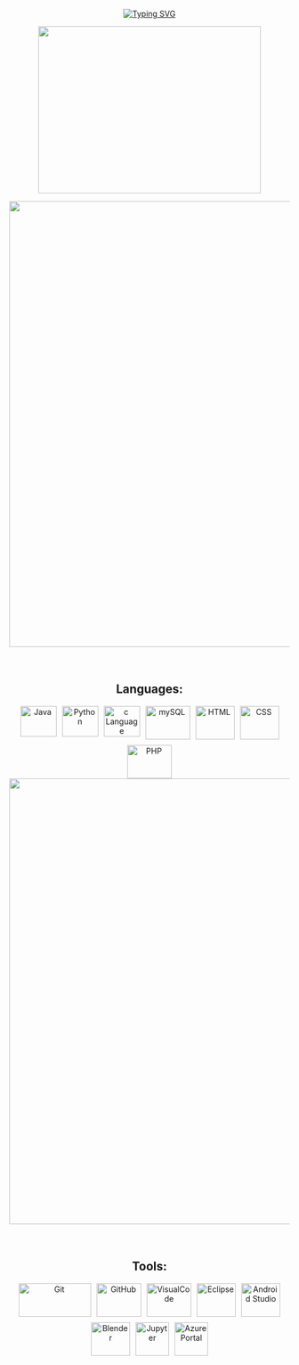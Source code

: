 <p align="center">
<a href="https://git.io/typing-svg">
  <img src="https://readme-typing-svg.demolab.com?font=Georgia&weight=800&pause=1000&size=33&color=FFFF00&width=370&height=100&lines=%F0%9F%8C%BC+Hey+There!;I'm+Hanadi;Welcome+to+my+GitHub;Stay+as+Long+as+you+Like;%F0%9F%98%8A" 
  alt="Typing SVG" />
</a>
</p>
<p align="center">
  <picture>
    <img align="center" src="https://user-images.githubusercontent.com/74038190/213760705-0d5bf320-4f43-4352-b74b-0889ae726bf7.gif" width="400px" height="300px">
  </picture>
</p>

<section align="center">
<img src="https://user-images.githubusercontent.com/74038190/212284115-f47cd8ff-2ffb-4b04-b5bf-4d1c14c0247f.gif" width="800">
</section>
<br><br>
<section align="center">
  <h2>Languages:</h2>
  <div style="display: flex; flex-wrap: wrap; justify-content: center; gap: 10px;">
    <a href="https://www.java.com/" target="_blank">
      <img src="https://github.com/user-attachments/assets/0feeb186-ccc2-4e51-adbf-6a584fbf1347" width="65px" height="55px" alt="Java">
    </a>
    <a href="https://www.python.org/" target="_blank">
      <img src="https://user-images.githubusercontent.com/74038190/212257472-08e52665-c503-4bd9-aa20-f5a4dae769b5.gif" width="65px" height="55px" alt="Python">
    </a>
    <a href="https://en.cppreference.com/w/c" target="_blank">
      <img src="https://github.com/user-attachments/assets/a8b9fe4b-276d-4b06-bcf5-d348a143bbea" width="65px" height="55px" alt="c Language">
    </a>
    <a href="https://www.mysql.com/" target="_blank">
      <img src="https://github.com/user-attachments/assets/6041e61b-a756-4713-8920-dd016f8b9273" width="80px" height="60px" alt="mySQL">
    </a>
    <a href="https://html.spec.whatwg.org/" target="_blank">
      <img src="https://github.com/user-attachments/assets/db201f6a-48e2-4802-b860-8b489a586bae" width="70px" height="60px" alt="HTML">
    </a>
    <a href="https://developer.mozilla.org/en-US/docs/Web/CSS" target="_blank">
      <img src="https://github.com/user-attachments/assets/5c732b5b-01e8-44e7-9f05-266a45f8232a" width="70px" height="60px" alt="CSS">
    </a>
    <a href="https://www.php.net/" target="_blank">
      <img src="https://github.com/user-attachments/assets/b8684ba2-c561-4d7e-bee9-1acd15b6d588" width="80px" height="60px" alt="PHP">
    </a>
  </div>
</section>

<section align="center">
  <img src="https://user-images.githubusercontent.com/74038190/212284115-f47cd8ff-2ffb-4b04-b5bf-4d1c14c0247f.gif" width="800">
</section><br><br>

<section align="center">
  <h2>Tools:</h2>
  <div style="display: flex; flex-wrap: wrap; justify-content: center; gap: 10px;">
      <a href="https://git-scm.com/" target="_blank">
      <img src="https://user-images.githubusercontent.com/74038190/212281775-b468df30-4edc-4bf8-a4ee-f52e1aaddc86.gif" width="130px" height="60px" alt="Git">
    </a>
    <a href="https://github.com/" target="_blank">
      <img src="https://user-images.githubusercontent.com/74038190/212257468-1e9a91f1-b626-4baa-b15d-5c385dfa7ed2.gif" width="80px" height="60px" alt="GitHub">
    </a>
    <a href="https://code.visualstudio.com/" target="_blank">
      <img src="https://user-images.githubusercontent.com/74038190/212257465-7ce8d493-cac5-494e-982a-5a9deb852c4b.gif" width="80px" height="60px" alt="VisualCode">
    </a>
    <a href="https://www.eclipse.org/" target="_blank">
      <img src="https://github.com/user-attachments/assets/36122a5b-eb59-4bca-b7d2-b1ba3049cdfc" width="70px" height="60px" alt="Eclipse">
    </a>
    <a href="https://developer.android.com/studio" target="_blank">
      <img src="https://user-images.githubusercontent.com/74038190/212281763-e6ecd7ef-c4aa-45b6-a97c-f33f6bb592bd.gif" width="70px" height="60px" alt="Android Studio">
    </a>
    <a href="https://www.blender.org/" target="_blank">
      <img src="https://github.com/user-attachments/assets/526ecc02-f994-499f-a85a-3961fe49a7e8" width="70px" height="60px" alt="Blender">
    </a>
    <a href="https://jupyter.org/" target="_blank">
      <img src="https://github.com/user-attachments/assets/716dd32a-9822-44b2-bdf2-a7e75db8372a" width="60px" height="60px" alt="Jupyter">
    </a>
     </a>
    <a href="https://portal.azure.com/" target="_blank">
      <img src="https://github.com/user-attachments/assets/be64fa97-b9b6-473b-87cd-2cdc069b2514" width="60px" height="60px" alt="Azure Portal">
    </a>
  </div>
</section>

